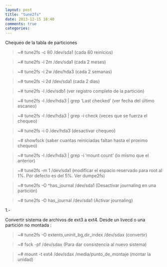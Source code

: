 ```yaml
---
layout: post
title: "tune2fs"
date: 2013-12-15 18:40
comments: true
categories: 
---
```

Chequeo de la tabla de particiones

>~# tune2fs -c 80 /dev/sda1 (cada 80 reinicios)

>~# tune2fs -i 2m /dev/sda1 (cada 2 meses)

>~# tune2fs -i 2w /dev/hda3 (cada 2 semanas)

>~# tune2fs -i 2d /dev/sda1 (cada 2 dias)

>~# tune2fs -l /dev/sdb1 (ver registro completo de la partición)

>~# tune2fs -l /dev/hda3 | grep ‘Last checked’ (ver fecha del último escaneo)

>~# tune2fs -l /dev/hda3 | grep -i check (veces que se fuerza el chequeo)

>~# tune2fs -i 0 /dev/hda3 (desactivar chequeo)

>~# showfsck (saber cuantas reiniciadas faltan hasta el proximo chequeo)

>~# tune2fs -l /dev/hda3 | grep -i ‘mount count’ (lo mismo que el anterior)

>~# tune2fs -m 1 /dev/sda1 (modificar el espacio reservado para root al 1%. Por defecto es del 5%. Ver dumpe2fs)

>~# tune2fs -O ^has_journal /dev/sda1 (Desactivar journaling en una partición)

>~# tune2fs -O has_journal /dev/sda1 (Activar journaling)

1.-

Convertir sistema de archivos de ext3 a ext4. Desde un livecd o una partición no montada :

>~# tune2fs -O extents,uninit_bg,dir_index /dev/sdax (convertir)

>~# fsck -pf /dev/sdax  (Para dar consistencia al nuevo sistema)

>~# mount -t ext4 /dev/sdax /media/punto_de_montaje (montar la unidad)

